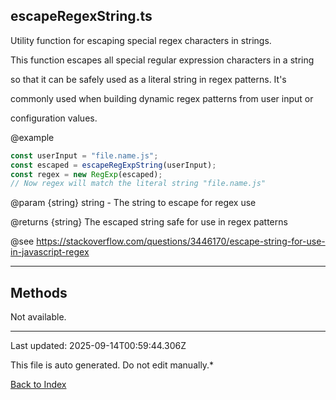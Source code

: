## escapeRegexString.ts





 Utility function for escaping special regex characters in strings.



 This function escapes all special regular expression characters in a string

 so that it can be safely used as a literal string in regex patterns. It's

 commonly used when building dynamic regex patterns from user input or

 configuration values.



 @example

 ```typescript
 const userInput = "file.name.js";
 const escaped = escapeRegExpString(userInput);
 const regex = new RegExp(escaped);
 // Now regex will match the literal string "file.name.js"
 ```


 @param {string} string - The string to escape for regex use

 @returns {string} The escaped string safe for use in regex patterns



 @see https://stackoverflow.com/questions/3446170/escape-string-for-use-in-javascript-regex

 



---



## Methods



Not available.



---



Last updated: 2025-09-14T00:59:44.306Z



This file is auto generated. Do not edit manually.*



[Back to Index](./index.md)